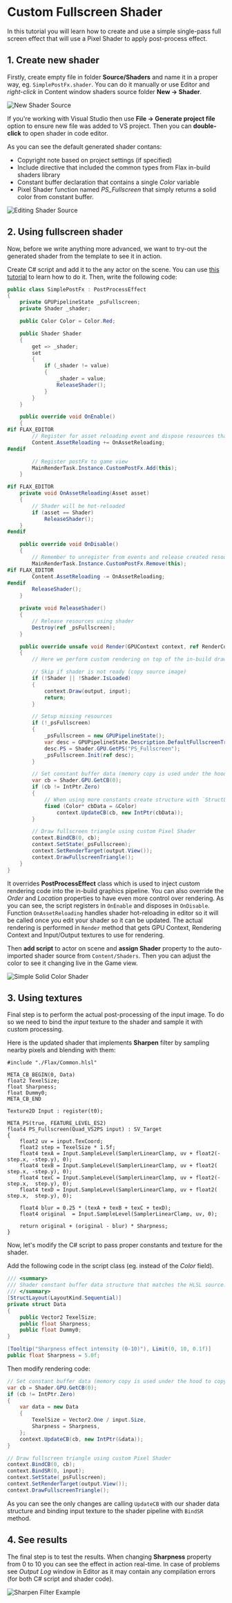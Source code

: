 # Custom Fullscreen Shader

In this tutorial you will learn how to create and use a simple single-pass full screen effect that will use a Pixel Shader to apply post-process effect.

## 1. Create new shader

Firstly, create empty file in folder **Source/Shaders** and name it in a proper way, eg. `SimplePostFx.shader`. You can do it manually or use Editor and *right-click* in Content window shaders source folder **New -> Shader**.

![New Shader Source](media/new-shader-source.png)

If you're working with Visual Studio then use **File -> Generate project file** option to ensure new file was added to VS project. Then you can **double-click** to open shader in code editor.

As you can see the default generated shader contans:
* Copyright note based on project settings (if specified)
* Include directive that included the common types from Flax in-build shaders library
* Constant buffer declaration that contains a single *Color* variable
* Pixel Shader function named *PS_Fullscreen* that simply returns a solid color from constant buffer.

![Editing Shader Source](media/shader-editing.png)

## 2. Using fullscreen shader

Now, before we write anything more advanced, we want to try-out the generated shader from the template to see it in action.

Create C# script and add it to the any actor on the scene. You can use [this tutorial](../../scripting/new-script.md) to learn how to do it. Then, write the following code:

```cs
public class SimplePostFx : PostProcessEffect
{
    private GPUPipelineState _psFullscreen;
    private Shader _shader;

    public Color Color = Color.Red;

    public Shader Shader
    {
        get => _shader;
        set
        {
            if (_shader != value)
            {
                _shader = value;
                ReleaseShader();
            }
        }
    }

    public override void OnEnable()
    {
#if FLAX_EDITOR
        // Register for asset reloading event and dispose resources that use shader
        Content.AssetReloading += OnAssetReloading;
#endif

        // Register postFx to game view
        MainRenderTask.Instance.CustomPostFx.Add(this);
    }

#if FLAX_EDITOR
    private void OnAssetReloading(Asset asset)
    {
        // Shader will be hot-reloaded
        if (asset == Shader)
            ReleaseShader();
    }
#endif

    public override void OnDisable()
    {
        // Remember to unregister from events and release created resources (it's gamedev, not webdev)
        MainRenderTask.Instance.CustomPostFx.Remove(this);
#if FLAX_EDITOR
        Content.AssetReloading -= OnAssetReloading;
#endif
        ReleaseShader();
    }

    private void ReleaseShader()
    {
        // Release resources using shader
        Destroy(ref _psFullscreen);
    }

    public override unsafe void Render(GPUContext context, ref RenderContext renderContext, GPUTexture input, GPUTexture output)
    {
        // Here we perform custom rendering on top of the in-build drawing

        // Skip if shader is not ready (copy source image)
        if (!Shader || !Shader.IsLoaded)
        {
            context.Draw(output, input);
            return;
        }

        // Setup missing resources
        if (!_psFullscreen)
        {
            _psFullscreen = new GPUPipelineState();
            var desc = GPUPipelineState.Description.DefaultFullscreenTriangle;
            desc.PS = Shader.GPU.GetPS("PS_Fullscreen");
            _psFullscreen.Init(ref desc);
        }

        // Set constant buffer data (memory copy is used under the hood to copy raw data from CPU to GPU memory)
        var cb = Shader.GPU.GetCB(0);
        if (cb != IntPtr.Zero)
        {
            // When using more constants create structure with `StructLayout(LayoutKind.Sequential)` attribute and pass it's address to copy data
            fixed (Color* cbData = &Color)
                context.UpdateCB(cb, new IntPtr(cbData));
        }

        // Draw fullscreen triangle using custom Pixel Shader
        context.BindCB(0, cb);
        context.SetState(_psFullscreen);
        context.SetRenderTarget(output.View());
        context.DrawFullscreenTriangle();
    }
}
```

It overrides **PostProcessEffect** class which is used to inject custom rendering code into the in-build graphics pipeline. You can also override the *Order* and *Location* properties to have even more control over rendering.
As you can see, the script registers in `OnEnable` and disposes in `OnDisable`. Function `OnAssetReloading` handles shader hot-reloading in editor so it will be called once you edit your shader so it can be updated. The actual rendering is performed in `Render` method that gets GPU Context, Rendering Context and Input/Output textures to use for rendering.

Then **add script** to actor on scene and **assign Shader** property to the auto-imported shader source from `Content/Shaders`. Then you can adjust the color to see it changing live in the Game view.

![Simple Solid Color Shader](media/simple-solid-color-shader.png)

## 3. Using textures

Final step is to perform the actual post-processing of the input image. To do so we need to bind the *input* texture to the shader and sample it with custom processing.

Here is the updated shader that implements **Sharpen** filter by sampling nearby pixels and blending with them:

```hlsl
#include "./Flax/Common.hlsl"

META_CB_BEGIN(0, Data)
float2 TexelSize;
float Sharpness;
float Dummy0;
META_CB_END

Texture2D Input : register(t0);

META_PS(true, FEATURE_LEVEL_ES2)
float4 PS_Fullscreen(Quad_VS2PS input) : SV_Target
{
	float2 uv = input.TexCoord;
	float2 step = TexelSize * 1.5f;
	float4 texA = Input.SampleLevel(SamplerLinearClamp, uv + float2(-step.x, -step.y), 0);
	float4 texB = Input.SampleLevel(SamplerLinearClamp, uv + float2( step.x, -step.y), 0);
	float4 texC = Input.SampleLevel(SamplerLinearClamp, uv + float2(-step.x,  step.y), 0);
	float4 texD = Input.SampleLevel(SamplerLinearClamp, uv + float2( step.x,  step.y), 0);

	float4 blur = 0.25 * (texA + texB + texC + texD);
	float4 original  = Input.SampleLevel(SamplerLinearClamp, uv, 0);

	return original + (original - blur) * Sharpness;
}
```

Now, let's modify the C# script to pass proper constants and texture for the shader.

Add the following code in the script class (eg. instead of the *Color* field).

```cs
/// <summary>
/// Shader constant buffer data structure that matches the HLSL source.
/// </summary>
[StructLayout(LayoutKind.Sequential)]
private struct Data
{
    public Vector2 TexelSize;
    public float Sharpness;
    public float Dummy0;
}

[Tooltip("Sharpness effect intensity (0-10)"), Limit(0, 10, 0.1f)]
public float Sharpness = 5.0f;
```

Then modify rendering code:

```cs
// Set constant buffer data (memory copy is used under the hood to copy raw data from CPU to GPU memory)
var cb = Shader.GPU.GetCB(0);
if (cb != IntPtr.Zero)
{
    var data = new Data
    {
        TexelSize = Vector2.One / input.Size,
        Sharpness = Sharpness,
    };
    context.UpdateCB(cb, new IntPtr(&data));
}

// Draw fullscreen triangle using custom Pixel Shader
context.BindCB(0, cb);
context.BindSR(0, input);
context.SetState(_psFullscreen);
context.SetRenderTarget(output.View());
context.DrawFullscreenTriangle();
```

As you can see the only changes are calling `UpdateCB` with our shader data structure and binding input texture to the shader pipeline with `BindSR` method.

## 4. See results

The final step is to test the results. When changing **Sharpness** property from 0 to 10 you can see the effect in action real-time. In case of problems see *Output Log* window in Editor as it may contain any compilation errors (for both C# script and shader code).

![Sharpen Filter Example](media/sharpen-filter-example.png)
